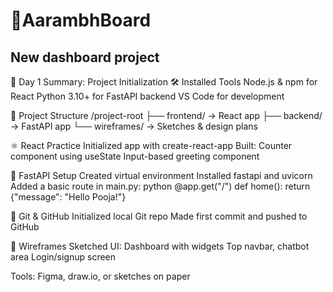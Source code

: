 # 🚀AarambhBoard 

## New dashboard project 

🌟 Day 1 Summary: Project Initialization
🛠 Installed Tools
Node.js & npm for React
Python 3.10+ for FastAPI backend
VS Code for development

📁 Project Structure
/project-root
├── frontend/   → React app
├── backend/    → FastAPI app
└── wireframes/ → Sketches & design plans

⚛️ React Practice
Initialized app with create-react-app Built:
Counter component using useState
Input-based greeting component

🚀 FastAPI Setup
Created virtual environment
Installed fastapi and uvicorn
Added a basic route in main.py:
python
@app.get("/")
def home():
    return {"message": "Hello Pooja!"}

🔗 Git & GitHub
Initialized local Git repo
Made first commit and pushed to GitHub

🎨 Wireframes
Sketched UI:
Dashboard with widgets
Top navbar, chatbot area
Login/signup screen

Tools: Figma, draw.io, or sketches on paper
